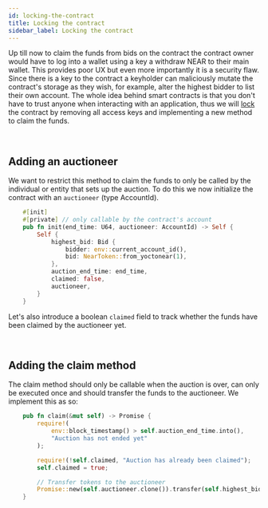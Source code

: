 ```yaml
---
id: locking-the-contract
title: Locking the contract
sidebar_label: Locking the contract
---
```


Up till now to claim the funds from bids on the contract the contract owner would have to log into a wallet using a key a withdraw NEAR to their main wallet. This provides poor UX but even more importantly it is a security flaw. Since there is a key to the contract a keyholder can maliciously mutate the contract's storage as they wish, for example, alter the highest bidder to list their own account. The whole idea behind smart contracts is that you don't have to trust anyone when interacting with an application, thus we will [lock](../../1.concepts/protocol/access-keys.md#locked-accounts) the contract by removing all access keys and implementing a new method to claim the funds.

&nbsp;

## Adding an auctioneer

We want to restrict this method to claim the funds to only be called by the individual or entity that sets up the auction. To do this we now initialize the contract with an `auctioneer` (type AccountId).

```rust 
    #[init]
    #[private] // only callable by the contract's account
    pub fn init(end_time: U64, auctioneer: AccountId) -> Self {
        Self {
            highest_bid: Bid {
                bidder: env::current_account_id(),
                bid: NearToken::from_yoctonear(1),
            },
            auction_end_time: end_time,
            claimed: false,
            auctioneer,
        }
    }
```

Let's also introduce a boolean `claimed` field to track whether the funds have been claimed by the auctioneer yet.

&nbsp;

## Adding the claim method

The claim method should only be callable when the auction is over, can only be executed once and should transfer the funds to the auctioneer. We implement this as so:

```rust
    pub fn claim(&mut self) -> Promise {
        require!(
            env::block_timestamp() > self.auction_end_time.into(),
            "Auction has not ended yet"
        );

        require!(!self.claimed, "Auction has already been claimed");
        self.claimed = true;

        // Transfer tokens to the auctioneer
        Promise::new(self.auctioneer.clone()).transfer(self.highest_bid.bid)
    }
```

